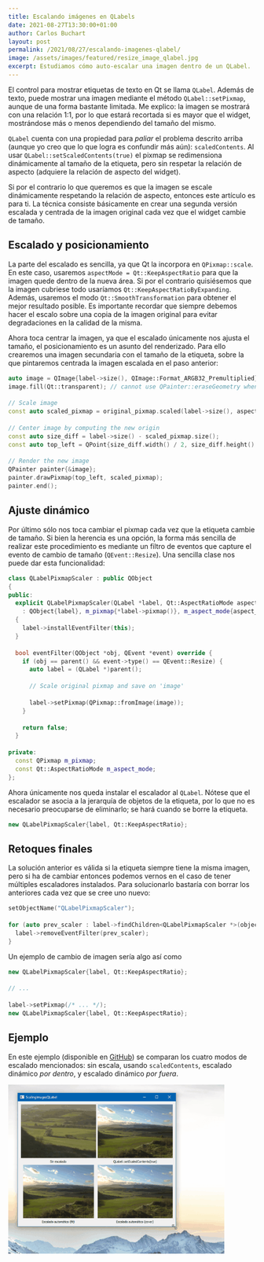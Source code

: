 ```yaml
---
title: Escalando imágenes en QLabels
date: 2021-08-27T13:30:00+01:00
author: Carlos Buchart
layout: post
permalink: /2021/08/27/escalando-imagenes-qlabel/
image: /assets/images/featured/resize_image_qlabel.jpg
excerpt: Estudiamos cómo auto-escalar una imagen dentro de un QLabel.
---
```

El control para mostrar etiquetas de texto en Qt se llama `QLabel`. Además de texto, puede mostrar una imagen mediante el método `QLabel::setPixmap`, aunque de una forma bastante limitada. Me explico: la imagen se mostrará con una relación 1:1, por lo que estará recortada si es mayor que el widget, mostrándose más o menos dependiendo del tamaño del mismo.

`QLabel` cuenta con una propiedad para _paliar_ el problema descrito arriba (aunque yo creo que lo que logra es confundir más aún): `scaledContents`. Al usar `QLabel::setScaledContents(true)` el pixmap se redimensiona dinámicamente al tamaño de la etiqueta, pero sin respetar la relación de aspecto (adquiere la relación de aspecto del widget).

Si por el contrario lo que queremos es que la imagen se escale dinámicamente respetando la relación de aspecto, entonces este artículo es para ti. La técnica consiste básicamente en crear una segunda versión escalada y centrada de la imagen original cada vez que el widget cambie de tamaño.

## Escalado y posicionamiento

La parte del escalado es sencilla, ya que Qt la incorpora en `QPixmap::scale`. En este caso, usaremos `aspectMode = Qt::KeepAspectRatio` para que la imagen quede dentro de la nueva área. Si por el contrario quisiésemos que la imagen cubriese todo usaríamos `Qt::KeepAspectRatioByExpanding`. Además, usaremos el modo `Qt::SmoothTransformation` para obtener el mejor resultado posible. Es importante recordar que siempre debemos hacer el escalo sobre una copia de la imagen original para evitar degradaciones en la calidad de la misma.

Ahora toca centrar la imagen, ya que el escalado únicamente nos ajusta el tamaño, el posicionamiento es un asunto del renderizado. Para ello crearemos una imagen secundaria con el tamaño de la etiqueta, sobre la que pintaremos centrada la imagen escalada en el paso anterior:

```cpp
auto image = QImage{label->size(), QImage::Format_ARGB32_Premultiplied}; // transparency required to prevent 'black' strips to appear
image.fill(Qt::transparent); // cannot use QPainter::eraseGeometry when working with a QImage as painting device

// Scale image
const auto scaled_pixmap = original_pixmap.scaled(label->size(), aspect_mode, Qt::SmoothTransformation);

// Center image by computing the new origin
const auto size_diff = label->size() - scaled_pixmap.size();
const auto top_left = QPoint{size_diff.width() / 2, size_diff.height() / 2};

// Render the new image
QPainter painter{&image};
painter.drawPixmap(top_left, scaled_pixmap);
painter.end();
```

## Ajuste dinámico

Por último sólo nos toca cambiar el pixmap cada vez que la etiqueta cambie de tamaño. Si bien la herencia es una opción, la forma más sencilla de realizar este procedimiento es mediante un filtro de eventos que capture el evento de cambio de tamaño (`QEvent::Resize`). Una sencilla clase nos puede dar esta funcionalidad:

```cpp
class QLabelPixmapScaler : public QObject
{
public:
  explicit QLabelPixmapScaler(QLabel *label, Qt::AspectRatioMode aspect_mode)
    : QObject{label}, m_pixmap{*label->pixmap()}, m_aspect_mode{aspect_mode}
  {
    label->installEventFilter(this);
  }

  bool eventFilter(QObject *obj, QEvent *event) override {
    if (obj == parent() && event->type() == QEvent::Resize) {
      auto label = (QLabel *)parent();

      // Scale original pixmap and save on 'image'

      label->setPixmap(QPixmap::fromImage(image));
    }

    return false;
  }

private:
  const QPixmap m_pixmap;
  const Qt::AspectRatioMode m_aspect_mode;
};
```

Ahora únicamente nos queda instalar el escalador al `QLabel`. Nótese que el escalador se asocia a la jerarquía de objetos de la etiqueta, por lo que no es necesario preocuparse de eliminarlo; se hará cuando se borre la etiqueta.

```cpp
new QLabelPixmapScaler{label, Qt::KeepAspectRatio};
```

## Retoques finales

La solución anterior es válida si la etiqueta siempre tiene la misma imagen, pero si ha de cambiar entonces podemos vernos en el caso de tener múltiples escaladores instalados. Para solucionarlo bastaría con borrar los anteriores cada vez que se cree uno nuevo:

```cpp
setObjectName("QLabelPixmapScaler");

for (auto prev_scaler : label->findChildren<QLabelPixmapScaler *>(objectName())) {
  label->removeEventFilter(prev_scaler);
}
```

Un ejemplo de cambio de imagen sería algo así como

```cpp
new QLabelPixmapScaler{label, Qt::KeepAspectRatio};

// ...

label->setPixmap(/* ... */);
new QLabelPixmapScaler{label, Qt::KeepAspectRatio};
```

## Ejemplo

En este ejemplo (disponible en [GitHub](https://github.com/BlogHeaderFiles/SourceCode/tree/master/ScalingImagesQLabel)) se comparan los cuatro modos de escalado mencionados: sin escala, usando `scaledContents`, escalado dinámico _por dentro_, y escalado dinámico _por fuera_.

![resize_image_qlabel](/assets/images/resize_image_qlabel.gif)
